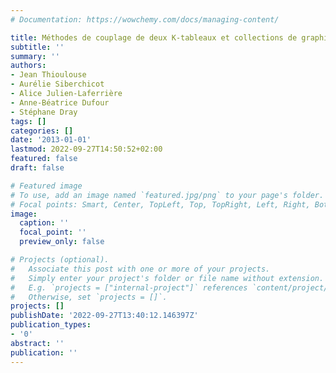 ```yaml
---
# Documentation: https://wowchemy.com/docs/managing-content/

title: Méthodes de couplage de deux K-tableaux et collections de graphiques
subtitle: ''
summary: ''
authors:
- Jean Thioulouse
- Aurélie Siberchicot
- Alice Julien-Laferrière
- Anne-Béatrice Dufour
- Stéphane Dray
tags: []
categories: []
date: '2013-01-01'
lastmod: 2022-09-27T14:50:52+02:00
featured: false
draft: false

# Featured image
# To use, add an image named `featured.jpg/png` to your page's folder.
# Focal points: Smart, Center, TopLeft, Top, TopRight, Left, Right, BottomLeft, Bottom, BottomRight.
image:
  caption: ''
  focal_point: ''
  preview_only: false

# Projects (optional).
#   Associate this post with one or more of your projects.
#   Simply enter your project's folder or file name without extension.
#   E.g. `projects = ["internal-project"]` references `content/project/deep-learning/index.md`.
#   Otherwise, set `projects = []`.
projects: []
publishDate: '2022-09-27T13:40:12.146397Z'
publication_types:
- '0'
abstract: ''
publication: ''
---
```

